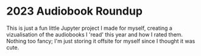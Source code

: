 # 2023 Audiobook Roundup
This is just a fun little Jupyter project I made for myself, creating a vizualisation of the audiobooks I 'read' this year and how I rated them. Nothing too fancy; I'm just storing it offsite for myself since I thought it was cute.

